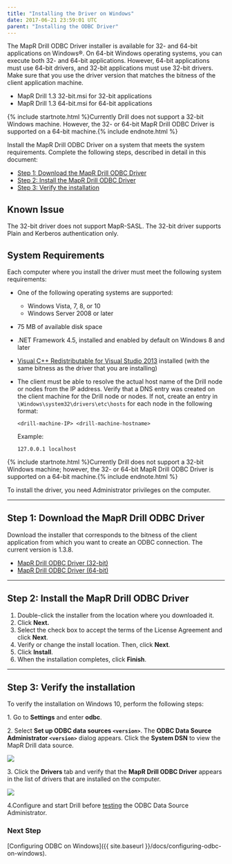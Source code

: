 ```yaml
---
title: "Installing the Driver on Windows"
date: 2017-06-21 23:59:01 UTC
parent: "Installing the ODBC Driver"
---
```

The MapR Drill ODBC Driver installer is available for 32- and 64-bit
applications on Windows®. On 64-bit Windows operating systems, you can execute both 32- and 64-bit applications. However, 64-bit applications must use 64-bit drivers, and 32-bit applications must use 32-bit drivers. Make sure that you use the driver version that matches the bitness of the client application machine. 
					
  * MapR Drill 1.3 32-bit.msi for 32-bit applications
  * MapR Drill 1.3 64-bit.msi for 64-bit applications  

  
{% include startnote.html %}Currently Drill does not support a 32-bit Windows machine. However, the 32- or 64-bit MapR Drill ODBC Driver is supported on a 64-bit machine.{% include endnote.html %}


Install the MapR Drill ODBC Driver on a system that meets the system requirements. Complete the following steps, described in detail in this document:  

   *  [Step 1: Download the MapR Drill ODBC Driver]({{site.baseurl}}/docs/installing-the-driver-on-windows/#step-1:-download-the-mapr-drill-odbc-driver)
   *  [Step 2: Install the MapR Drill ODBC Driver]({{site.baseurl}}/docs/installing-the-driver-on-windows/#step-2:-install-the-mapr-drill-odbc-driver) 
   *  [Step 3: Verify the installation]({{site.baseurl}}/docs/installing-the-driver-on-windows/#step-3:-verify-the-installation) 

## Known Issue

The 32-bit driver does not support MapR-SASL. The 32-bit driver supports Plain and Kerberos authentication only. 

##  System Requirements

Each computer where you install the driver must meet the following system
requirements:

  * One of the following operating systems are supported:
    * Windows Vista, 7, 8, or 10
    * Windows Server 2008 or later
  * 75 MB of available disk space
  * .NET Framework 4.5, installed and enabled by default on Windows 8 and later
  * [Visual C++ Redistributable for Visual Studio 2013](https://www.microsoft.com/en-us/download/details.aspx?id=40784) installed (with the same bitness as the driver that you are installing)
 
  * The client must be able to resolve the actual host name of the Drill node or nodes from the IP address. Verify that a DNS entry was created on the client machine for the Drill node or nodes. If not, create an entry in `\Windows\system32\drivers\etc\hosts` for each node in the following format:  

    `<drill-machine-IP> <drill-machine-hostname>`

	Example: 

	`127.0.0.1 localhost`

 {% include startnote.html %}Currently Drill does not support a 32-bit Windows machine; however, the 32- or 64-bit MapR Drill ODBC Driver is supported on a 64-bit machine.{% include endnote.html %}

To install the driver, you need Administrator privileges on the computer.

----------

## Step 1: Download the MapR Drill ODBC Driver

Download the installer that corresponds to the bitness of the client application from which you want to create an ODBC connection. The current version is 1.3.8.

* [MapR Drill ODBC Driver (32-bit)](http://package.mapr.com/tools/MapR-ODBC/MapR_Drill/)  
* [MapR Drill ODBC Driver (64-bit)](http://package.mapr.com/tools/MapR-ODBC/MapR_Drill/)

----------

## Step 2: Install the MapR Drill ODBC Driver

1. Double-click the installer from the location where you downloaded it.
2. Click **Next.**
3. Select the check box to accept the terms of the License Agreement and click **Next**.
4. Verify or change the install location. Then, click **Next**.
5. Click **Install**.
6. When the installation completes, click **Finish**.

----------

## Step 3: Verify the installation

To verify the installation on Windows 10, perform the following steps:

1\. Go to **Settings** and enter **odbc**.  


2\. Select **Set up ODBC data sources `<version>`**.  The **ODBC Data Source Administrator `<version>`** dialog appears. Click the **System DSN** to view the MapR Drill data source. 

![](http://i.imgur.com/IEN5iek.png) 

3\. Click the **Drivers** tab and verify that the **MapR Drill ODBC Driver** appears in the list of drivers that are installed on the computer.  

![](http://i.imgur.com/xM2QXcB.png)  

4\.Configure and start Drill before [testing]({{site.baseurl}}/docs/testing-the-odbc-connection/) the ODBC Data Source Administrator.

### Next Step 
[Configuring ODBC on Windows]({{ site.baseurl }}/docs/configuring-odbc-on-windows).
